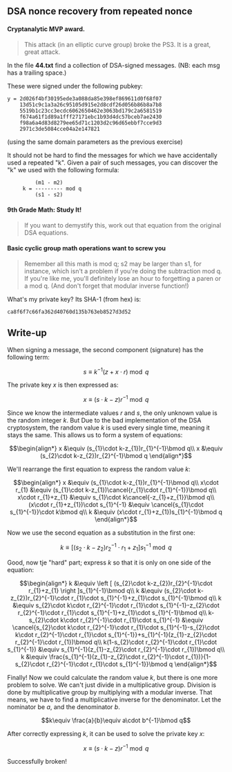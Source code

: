 ## DSA nonce recovery from repeated nonce

#### Cryptanalytic MVP award.

> This attack (in an elliptic curve group) broke the PS3. It is a great, great attack.

In the file **44.txt** find a collection of DSA-signed messages. (NB: each msg has a trailing space.)

These were signed under the following pubkey:

```
y = 2d026f4bf30195ede3a088da85e398ef869611d0f68f07
    13d51c9c1a3a26c95105d915e2d8cdf26d056b86b8a7b8
    5519b1c23cc3ecdc6062650462e3063bd179c2a6581519
    f674a61f1d89a1fff27171ebc1b93d4dc57bceb7ae2430
    f98a6a4d83d8279ee65d71c1203d2c96d65ebbf7cce9d3
    2971c3de5084cce04a2e147821
```

(using the same domain parameters as the previous exercise)

It should not be hard to find the messages for which we have accidentally used a repeated "k". Given a pair of such messages, you can discover the "k" we used with the following formula:

```
         (m1 - m2)
     k = --------- mod q
         (s1 - s2)
```

#### 9th Grade Math: Study It!

> If you want to demystify this, work out that equation from the original DSA equations.

#### Basic cyclic group math operations want to screw you

> Remember all this math is mod q; s2 may be larger than s1, for instance, which isn't a problem if you're doing the subtraction mod q.
If you're like me, you'll definitely lose an hour to forgetting a paren or a mod q. (And don't forget that modular inverse function!)

What's my private key? Its SHA-1 (from hex) is:

```
ca8f6f7c66fa362d40760d135b763eb8527d3d52
```

## Write-up

When signing a message, the second component (signature) has the following term:

```math
s\equiv k^{-1}(z+x\cdot r)\bmod q
```

The private key $x$ is then expressed as:

```math
x\equiv (s\cdot k-z)r^{-1}\bmod q
```

Since we know the intermediate values $r$ and $s$, the only unknown value is the random integer $k$. But Due to the bad implementation of the DSA cryptosystem,
the random value $k$ is used every single time, meaning it stays the same. This allows us to form a system of equations:

```math
\begin{align*}
x &\equiv (s_{1}\cdot k-z_{1})r_{1}^{-1}\bmod q\\ 
x &\equiv (s_{2}\cdot k-z_{2})r_{2}^{-1}\bmod q
\end{align*}
```

We'll rearrange the first equation to express the random value $k$:

```math
\begin{align*}
x &\equiv (s_{1}\cdot k-z_{1})r_{1}^{-1}\bmod q\\ 
x\cdot r_{1} &\equiv (s_{1}\cdot k-z_{1})\cancel{r_{1}\cdot r_{1}^{-1}}\bmod q\\
x\cdot r_{1}+z_{1} &\equiv s_{1}\cdot k\cancel{-z_{1}+z_{1}}\bmod q\\
(x\cdot r_{1}+z_{1})\cdot s_{1}^{-1} &\equiv \cancel{s_{1}\cdot s_{1}^{-1}}\cdot k\bmod q\\
k &\equiv (x\cdot r_{1}+z_{1})s_{1}^{-1}\bmod q
\end{align*}
```

Now we use the second equation as a substitution in the first one:

```math
k\equiv \left [ (s_{2}\cdot k-z_{2})r_{2}^{-1}\cdot r_{1}+z_{1} \right ]s_{1}^{-1}\bmod q
```

Good, now tje "hard" part; express $k$ so that it is only on one side of the equation:

```math
\begin{align*}
k &\equiv \left [ (s_{2}\cdot k-z_{2})r_{2}^{-1}\cdot r_{1}+z_{1} \right ]s_{1}^{-1}\bmod q\\
k &\equiv (s_{2}\cdot k-z_{2})r_{2}^{-1}\cdot r_{1}\cdot s_{1}^{-1}+z_{1}\cdot s_{1}^{-1}\bmod q\\
k &\equiv s_{2}\cdot k\cdot r_{2}^{-1}\cdot r_{1}\cdot s_{1}^{-1}-z_{2}\cdot r_{2}^{-1}\cdot r_{1}\cdot s_{1}^{-1}+z_{1}\cdot s_{1}^{-1}\bmod q\\
k-s_{2}\cdot k\cdot r_{2}^{-1}\cdot r_{1}\cdot s_{1}^{-1} &\equiv \cancel{s_{2}\cdot k\cdot r_{2}^{-1}\cdot r_{1}\cdot s_{1}^{-1}-s_{2}\cdot k\cdot r_{2}^{-1}\cdot r_{1}\cdot s_{1}^{-1}}+s_{1}^{-1}(z_{1}-z_{2}\cdot r_{2}^{-1}\cdot r_{1})\bmod q\\
k(1-s_{2}\cdot r_{2}^{-1}\cdot r_{1}\cdot s_{1}^{-1}) &\equiv s_{1}^{-1}(z_{1}-z_{2}\cdot r_{2}^{-1}\cdot r_{1})\bmod q\\
k &\equiv \frac{s_{1}^{-1}(z_{1}-z_{2}\cdot r_{2}^{-1}\cdot r_{1})}{1-s_{2}\cdot r_{2}^{-1}\cdot r_{1}\cdot s_{1}^{-1}}\bmod q
\end{align*}
```

Finally! Now we could calculate the random value $k$, but there is one more problem to solve. We can't just divide in a multiplicative group. Division is done
by multiplicative group by multiplying with a modular inverse. That means, we have to find a multiplicative inverse for the denominator. Let the nominator be $a$,
and the denominator $b$.

```math
k\equiv \frac{a}{b}\equiv a\cdot b^{-1}\bmod q
```

After correctly expressing $k$, it can be used to solve the private key $x$:

```math
x\equiv (s\cdot k-z)r^{-1}\bmod q
```

Successfully broken!





